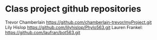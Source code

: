 # Class project github repositories 
Trevor Chamberlain https://github.com/chamberlain-trevor/myProject.git
Lily Hislop https://github.com/lilyhislop/Phylo563.git
Lauren Frankel: https://github.com/laufran/bot563.git
